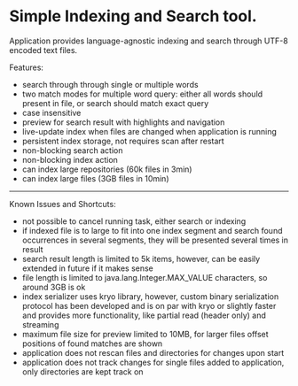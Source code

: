  Simple Indexing and Search tool.
=================================


Application provides language-agnostic indexing and search through UTF-8 encoded text files.

Features:
- search through through single or multiple words
- two match modes for multiple word query: either all words should present in file, or search should match exact query
- case insensitive
- preview for search result with highlights and navigation
- live-update index when files are changed when application is running
- persistent index storage, not requires scan after restart
- non-blocking search action
- non-blocking index action
- can index large repositories (60k files in 3min)
- can index large files (3GB files in 10min)


---------------------------------

Known Issues and Shortcuts:
- not possible to cancel running task, either search or indexing
- if indexed file is to large to fit into one index segment and search found 
    occurrences in several segments, they will be presented several times in result
- search result length is limited to 5k items, 
    however, can be easily extended in future if it makes sense
- file length is limited to java.lang.Integer.MAX_VALUE characters, so around 3GB is ok
- index serializer uses kryo library, however, custom binary serialization protocol has been developed
    and is on par with kryo or slightly faster and provides more functionality, like partial read (header only) and streaming
- maximum file size for preview limited to 10MB, for larger files offset positions of found matches are shown
- application does not rescan files and directories for changes upon start
- application does not track changes for single files added to application, only directories are kept track on



